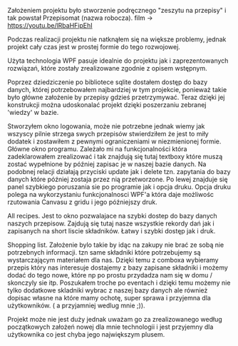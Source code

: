 Założeniem projektu było stworzenie podręcznego "zeszytu na przepisy" i tak powstał Przepisomat (nazwa robocza).
film -> https://youtu.be/lRbaHFipEhI

Podczas realizacji projektu nie natknąłem się na większe problemy, jednak projekt cały czas jest w prostej formie do tego rozwojowej.

Użyta technologia WPF pasuje idealnie do projektu jak i zaprezentowanych rozwiązań, które zostały zrealizowane zgodnie z opisem wstępnym.

Poprzez dziedziczenie po bibliotece sqlite dostałem dostęp do bazy danych, której potrzebowałem najbardziej w tym projekcie, ponieważ takie było główne założenie by przepisy gdzieś przetrzymywać. Teraz dzięki jej konstrukcji można udoskonalać projekt dzięki poszerzaniu zebranej 'wiedzy' w bazie.

Stworzyłem okno logowania, może nie potrzebne jednak wiemy jak wszyscy pilnie strzega swych przepisów stwierdziłem że jest to miły dodatek i zostawiłem z pewnymi ograniczeniami w niezmienionej formie.
Główne okno programu. Zależało mi na funkcjonalności która zadeklarowałem zrealizować i tak znajdują się tutaj textboxy które muszą zostać wypełnione by później zapisac je w naszej bazie danych. Na podobnej relacji działają przyciski update jak i delete tzn. zapytania do bazy danych które później zostaja przez nią przetworzone. Po lewej znajduje się panel szybkiego poruszania sie po programie jak i opcja druku. Opcja druku polega na wykorzystaniu funkcjonalnosci WPF'a która daje możliwośc rzutowania Canvasu z gridu i jego późniejszy druk.

All recipes. Jest to okno pozwalajace na szybki dostep do bazy danych naszych przepisow. Zajdują się tutaj nasze wszystkie rekordy dań jak i zapisanych na short liscie składników. Łatwy i szybki dostęp jak i druk.

Shopping list. Założenie bylo takie by idąc na zakupy nie brać ze sobą nie potrzebnych informacji. tzn same składniki które potrzebujemy są wystarczającym materiałem dla nas. Dzięki temu z comboxa wybieramy przepis który nas interesuje dostajemy z bazy zapisane składniki i możemy dodać do tego nowe, które np po prostu przydadza nam się w domu / skonczyly sie itp. Poszukałem troche po eventach i dzięki temu możemy nie tylko dodatkowe skladniki wybrac z naszej bazy danych ale również dopisac własne na które mamy ochotę, super sprawa i przyjemna dla użytkowników. ( a przyjamniej wedlug mnie ;)).

Projekt może nie jest duży jednak uważam go za zrealizowanego według początkowych założeń nowej dla mnie technologii i jest przyjemny dla użytkownika co jest chyba jego największym plusem. 
